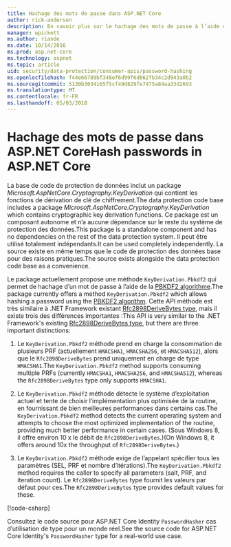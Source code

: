 ```yaml
---
title: Hachage des mots de passe dans ASP.NET Core
author: rick-anderson
description: En savoir plus sur le hachage des mots de passe à l’aide de l’API de Protection de données ASP.NET Core.
manager: wpickett
ms.author: riande
ms.date: 10/14/2016
ms.prod: asp.net-core
ms.technology: aspnet
ms.topic: article
uid: security/data-protection/consumer-apis/password-hashing
ms.openlocfilehash: f44e66789bf348ef6d99f6d862fb34c2d943a0b2
ms.sourcegitcommit: 5130b3034165f5cf49d829fe7475a84aa33d2693
ms.translationtype: MT
ms.contentlocale: fr-FR
ms.lasthandoff: 05/03/2018
---
```

# <a name="hash-passwords-in-aspnet-core"></a><span data-ttu-id="bcb42-103">Hachage des mots de passe dans ASP.NET Core</span><span class="sxs-lookup"><span data-stu-id="bcb42-103">Hash passwords in ASP.NET Core</span></span>

<span data-ttu-id="bcb42-104">La base de code de protection de données inclut un package *Microsoft.AspNetCore.Cryptography.KeyDerivation* qui contient les fonctions de dérivation de clé de chiffrement.</span><span class="sxs-lookup"><span data-stu-id="bcb42-104">The data protection code base includes a package *Microsoft.AspNetCore.Cryptography.KeyDerivation* which contains cryptographic key derivation functions.</span></span> <span data-ttu-id="bcb42-105">Ce package est un composant autonome et n’a aucune dépendance sur le reste du système de protection des données.</span><span class="sxs-lookup"><span data-stu-id="bcb42-105">This package is a standalone component and has no dependencies on the rest of the data protection system.</span></span> <span data-ttu-id="bcb42-106">Il peut être utilisé totalement indépendants.</span><span class="sxs-lookup"><span data-stu-id="bcb42-106">It can be used completely independently.</span></span> <span data-ttu-id="bcb42-107">La source existe en même temps que le code de protection des données base pour des raisons pratiques.</span><span class="sxs-lookup"><span data-stu-id="bcb42-107">The source exists alongside the data protection code base as a convenience.</span></span>

<span data-ttu-id="bcb42-108">Le package actuellement propose une méthode `KeyDerivation.Pbkdf2` qui permet de hachage d’un mot de passe à l’aide de la [PBKDF2 algorithme](https://tools.ietf.org/html/rfc2898#section-5.2).</span><span class="sxs-lookup"><span data-stu-id="bcb42-108">The package currently offers a method `KeyDerivation.Pbkdf2` which allows hashing a password using the [PBKDF2 algorithm](https://tools.ietf.org/html/rfc2898#section-5.2).</span></span> <span data-ttu-id="bcb42-109">Cette API méthode est très similaire à .NET Framework existant [Rfc2898DeriveBytes type](/dotnet/api/system.security.cryptography.rfc2898derivebytes), mais il existe trois des différences importantes :</span><span class="sxs-lookup"><span data-stu-id="bcb42-109">This API is very similar to the .NET Framework's existing [Rfc2898DeriveBytes type](/dotnet/api/system.security.cryptography.rfc2898derivebytes), but there are three important distinctions:</span></span>

1. <span data-ttu-id="bcb42-110">Le `KeyDerivation.Pbkdf2` méthode prend en charge la consommation de plusieurs PRF (actuellement `HMACSHA1`, `HMACSHA256`, et `HMACSHA512`), alors que le `Rfc2898DeriveBytes` prend uniquement en charge de type `HMACSHA1`.</span><span class="sxs-lookup"><span data-stu-id="bcb42-110">The `KeyDerivation.Pbkdf2` method supports consuming multiple PRFs (currently `HMACSHA1`, `HMACSHA256`, and `HMACSHA512`), whereas the `Rfc2898DeriveBytes` type only supports `HMACSHA1`.</span></span>

2. <span data-ttu-id="bcb42-111">Le `KeyDerivation.Pbkdf2` méthode détecte le système d’exploitation actuel et tente de choisir l’implémentation plus optimisée de la routine, en fournissant de bien meilleures performances dans certains cas.</span><span class="sxs-lookup"><span data-stu-id="bcb42-111">The `KeyDerivation.Pbkdf2` method detects the current operating system and attempts to choose the most optimized implementation of the routine, providing much better performance in certain cases.</span></span> <span data-ttu-id="bcb42-112">(Sous Windows 8, il offre environ 10 x le débit de `Rfc2898DeriveBytes`.)</span><span class="sxs-lookup"><span data-stu-id="bcb42-112">(On Windows 8, it offers around 10x the throughput of `Rfc2898DeriveBytes`.)</span></span>

3. <span data-ttu-id="bcb42-113">Le `KeyDerivation.Pbkdf2` méthode exige de l’appelant spécifier tous les paramètres (SEL, PRF et nombre d’itérations).</span><span class="sxs-lookup"><span data-stu-id="bcb42-113">The `KeyDerivation.Pbkdf2` method requires the caller to specify all parameters (salt, PRF, and iteration count).</span></span> <span data-ttu-id="bcb42-114">Le `Rfc2898DeriveBytes` type fournit les valeurs par défaut pour ces.</span><span class="sxs-lookup"><span data-stu-id="bcb42-114">The `Rfc2898DeriveBytes` type provides default values for these.</span></span>

[!code-csharp[](password-hashing/samples/passwordhasher.cs)]

<span data-ttu-id="bcb42-115">Consultez le code source pour ASP.NET Core Identity `PasswordHasher` cas d’utilisation de type pour un monde réel.</span><span class="sxs-lookup"><span data-stu-id="bcb42-115">See the source code for ASP.NET Core Identity's `PasswordHasher` type for a real-world use case.</span></span>
